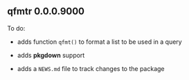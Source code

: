 ## qfmtr 0.0.0.9000

To do:

- adds function `qfmt()` to format a list to be used in a query

- adds **pkgdown** support
- adds a `NEWS.md` file to track changes to the package



